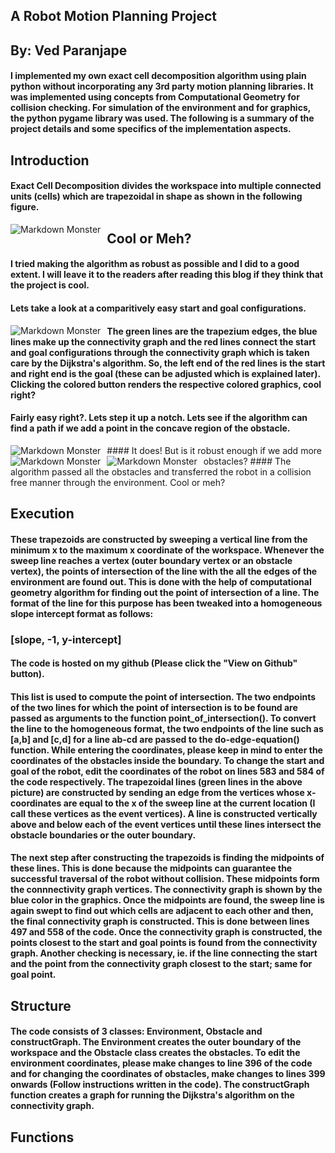 ## A Robot Motion Planning Project 
## By: Ved Paranjape

#### I implemented my own exact cell decomposition algorithm using plain python without incorporating any 3rd party motion planning libraries. It was implemented using concepts from Computational Geometry for collision checking. For simulation of the environment and for graphics, the python pygame library was used. The following is a summary of the project details and some specifics of the implementation aspects.

## Introduction
#### Exact Cell Decomposition divides the workspace into multiple connected units (cells) which are trapezoidal in shape as shown in the following figure. 

<img src="Images/Basic.png" alt="Markdown Monster" style="float: left; margin-right: 10px;" />

## Cool or Meh?
#### I tried making the algorithm as robust as possible and I did to a good extent. I will leave it to the readers after reading this blog if they think that the project is cool. 
#### Lets take a look at a comparitively easy start and goal configurations. 
<img src="Images/Concave2.png" alt="Markdown Monster" style="float: left; margin-right: 10px;" />

#### The green lines are the trapezium edges, the blue lines make up the connectivity graph and the red lines connect the start and goal configurations through the connectivity graph which is taken care by the Dijkstra's algorithm. So, the left end of the red lines is the start and right end is the goal (these can be adjusted which is explained later). Clicking the colored button renders the respective colored graphics, cool right?
#### Fairly easy right?. Lets step it up a notch. Lets see if the algorithm can find a path if we add a point in the concave region of the obstacle.
<img src="Images/Concave.png" alt="Markdown Monster" style="float: left; margin-right: 10px;" />
#### It does! But is it robust enough if we add more obstacles?
<img src="Images/Cpmplex2.png" alt="Markdown Monster" style="float: left; margin-right: 10px;" />
<img src="Images/Complex1.png" alt="Markdown Monster" style="float: left; margin-right: 10px;" />
#### The algorithm passed all the obstacles and transferred the robot in a collision free manner through the environment. Cool or meh?

## Execution
#### These trapezoids are constructed by sweeping a vertical line from the minimum x to the maximum x coordinate of the workspace. Whenever the sweep line reaches a vertex (outer boundary vertex or an obstacle vertex), the points of intersection of the line with the all the edges of the environment are found out. This is done with the help of computational geometry algorithm for finding out the point of intersection of a line. The format of the line for this purpose has been tweaked into a homogeneous slope intercept format as follows:

### [slope, -1, y-intercept]

#### The code is hosted on my github (Please click the "View on Github" button).
#### This list is used to compute the point of intersection. The two endpoints of the two lines for which the point of intersection is to be found are passed as arguments to the function point_of_intersection(). To convert the line to the homogeneous format, the two endpoints of the line such as [a,b] and [c,d] for a line ab-cd are passed to the do-edge-equation() function. While entering the coordinates, please keep in mind to enter the coordinates of the obstacles inside the boundary. To change the start and goal of the robot, edit the coordinates of the robot on lines 583 and 584 of the code respectively. The trapezoidal lines (green lines in the above picture) are constructed by sending an edge from the vertices whose x-coordinates are equal to the x of the sweep line at the current location (I call these vertices as the event vertices). A line is constructed  vertically above and below each of the event vertices until these lines intersect the obstacle boundaries or the outer boundary. 
#### The next step after constructing the trapezoids is finding the midpoints of these lines. This is done because the midpoints can guarantee the successful traversal of the robot without collision. These midpoints form the connnectivity graph vertices. The connectivity graph is shown by the blue color in the graphics. Once the midpoints are found, the sweep line is again swept to find out which cells are adjacent to each other and then, the final connectivity graph is constructed. This is done between lines 497 and 558 of the code. Once the connectivity graph is constructed, the points closest to the start and goal points is found from the connectivity graph. Another checking is necessary, ie. if the line connecting the start and the point from the connectivity graph closest to the start; same for goal point. 


## Structure
#### The code consists of 3 classes: Environment, Obstacle and constructGraph. The Environment creates the outer boundary of the workspace and the Obstacle class creates the obstacles. To edit the environment coordinates, please make changes to line 396 of the code and for changing the coordinates of obstacles, make changes to lines 399 onwards (Follow instructions written in the code). The constructGraph function creates a graph for running the Dijkstra's algorithm on the connectivity graph.

## Functions
#### 





